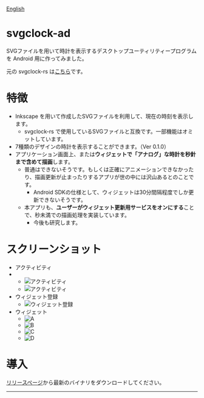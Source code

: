 [English](readme.md)

# svgclock-ad

SVGファイルを用いて時計を表示するデスクトップユーティリティープログラムを Android 用に作ってみました。

元の svgclock-rs は[こちら](https://github.com/zuntan/svgclock-rs)です。

# 特徴

- Inkscape を用いて作成したSVGファイルを利用して、現在の時刻を表示します。
	- svgclock-rs で使用しているSVGファイルと互換です。一部機能はオミットしています。
- 7種類のデザインの時計を表示することができます。（Ver 0.1.0）
- アプリケーション画面上、または**ウィジェットで「アナログ」な時計を秒針まで含めて描画**します。
	- 普通はできないそうです。もしくは正確にアニメーションできなかったり、描画更新が止まったりするアプリが世の中には沢山あるとのことです。
		- Android SDKの仕様として、ウィジェットは30分間隔程度でしか更新できないそうです。
	- 本アプリも、**ユーザーがウィジェット更新用サービスをオンにする**ことで、秒未満での描画処理を実装しています。
		- 今後も研究します。

# スクリーンショット

- アクティビティ
- 
	- ![アクティビティ](screenshot/Screenshot_Activity_1.png)
	- ![アクティビティ](screenshot/Screenshot_Activity_1.png)
- ウィジェット登録
	- ![ウィジェット登録](screenshot/Screenshot_Widget_List.png)
- ウィジェット
	- ![A](screenshot/Screenshot_Widget_1.png)
	- ![B](screenshot/Screenshot_Widget_3.png)
	- ![C](screenshot/Screenshot_Widget_6.png)
	- ![D](screenshot/Screenshot_Widget_7.png)

# 導入


[リリースページ](https://github.com/zuntan/svgclock-ad/releases)から最新のバイナリをダウンロードしてください。


---
